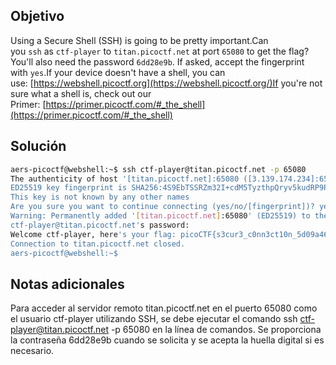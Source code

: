 ## Objetivo
Using a Secure Shell (SSH) is going to be pretty important.Can you `ssh` as `ctf-player` to `titan.picoctf.net` at port `65080` to get the flag?You'll also need the password `6dd28e9b`. If asked, accept the fingerprint with `yes`.If your device doesn't have a shell, you can use: [https://webshell.picoctf.org](https://webshell.picoctf.org/)If you're not sure what a shell is, check out our Primer: [https://primer.picoctf.com/#_the_shell](https://primer.picoctf.com/#_the_shell)

## Solución

``` bash
aers-picoctf@webshell:~$ ssh ctf-player@titan.picoctf.net -p 65080
The authenticity of host '[titan.picoctf.net]:65080 ([3.139.174.234]:65080)' can't be established.
ED25519 key fingerprint is SHA256:4S9EbTSSRZm32I+cdM5TyzthpQryv5kudRP9PIKT7XQ.
This key is not known by any other names
Are you sure you want to continue connecting (yes/no/[fingerprint])? yes
Warning: Permanently added '[titan.picoctf.net]:65080' (ED25519) to the list of known hosts.
ctf-player@titan.picoctf.net's password: 
Welcome ctf-player, here's your flag: picoCTF{s3cur3_c0nn3ct10n_5d09a462}
Connection to titan.picoctf.net closed.
aers-picoctf@webshell:~$ 

```

## Notas adicionales
Para acceder al servidor remoto titan.picoctf.net en el puerto 65080 como el usuario ctf-player utilizando SSH, se debe ejecutar el comando ssh ctf-player@titan.picoctf.net -p 65080 en la línea de comandos. Se proporciona la contraseña 6dd28e9b cuando se solicita y se acepta la huella digital si es necesario.
